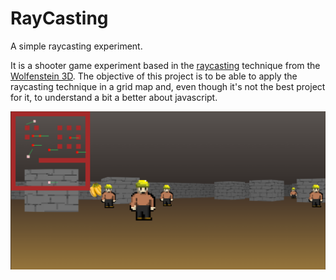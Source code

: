 # RayCasting
A simple raycasting experiment.

It is a shooter game experiment based in the [raycasting](https://pt.wikipedia.org/wiki/Ray_casting) technique from the [Wolfenstein 3D](https://en.wikipedia.org/wiki/Wolfenstein_3D). The objective of this project is to be able to apply the raycasting technique in a grid map and, even though it's not the best project for it, to understand a bit a better about javascript.

![plot](./imgs/readmeimg.png)
